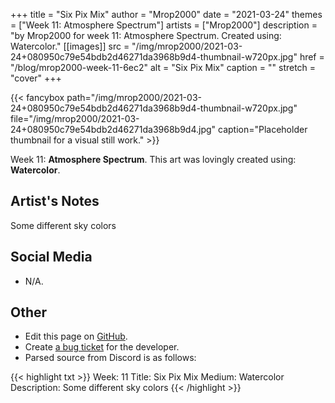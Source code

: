 +++
title =       "Six Pix Mix"
author =      "Mrop2000"
date =        "2021-03-24"
themes =      ["Week 11: Atmosphere Spectrum"]
artists =     ["Mrop2000"]
description = "by Mrop2000 for week 11: Atmosphere Spectrum. Created using: Watercolor."
[[images]]
      src = "/img/mrop2000/2021-03-24+080950c79e54bdb2d46271da3968b9d4-thumbnail-w720px.jpg"
      href = "/blog/mrop2000-week-11-6ec2"
      alt = "Six Pix Mix"
      caption = ""
      stretch = "cover"
+++

{{< fancybox path="/img/mrop2000/2021-03-24+080950c79e54bdb2d46271da3968b9d4-thumbnail-w720px.jpg" file="/img/mrop2000/2021-03-24+080950c79e54bdb2d46271da3968b9d4.jpg" caption="Placeholder thumbnail for a visual still work." >}}


Week 11: **Atmosphere Spectrum**. This art was lovingly created using: **Watercolor**.

## Artist's Notes

Some different sky colors

## Social Media

- N/A.

## Other

- Edit this page on [GitHub](https://github.com/teaminkling/web-refresh/edit/main/content/blog/mrop2000-week-11-6ec2.md).
- Create [a bug ticket](https://github.com/teaminkling/web-refresh/issues/new?assignees=&labels=bug&template=problem-report.md&title=) for the developer.
- Parsed source from Discord is as follows:

{{< highlight txt >}}
Week: 11
Title: Six Pix Mix
Medium: Watercolor
Description: Some different sky colors
{{< /highlight >}}